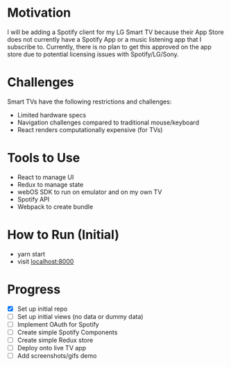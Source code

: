 # Motivation
I will be adding a Spotify client for my LG Smart TV because their App Store does not currently have a Spotify App or a music listening app that I subscribe to. Currently, there is no plan to get this approved on the app store due to potential licensing issues with Spotify/LG/Sony.

# Challenges
Smart TVs have the following restrictions and challenges:
- Limited hardware specs
- Navigation challenges compared to traditional mouse/keyboard
- React renders computationally expensive (for TVs)

# Tools to Use
- React to manage UI
- Redux to manage state
- webOS SDK to run on emulator and on my own TV
- Spotify API
- Webpack to create bundle

# How to Run (Initial)
- yarn start
- visit [localhost:8000](localhost:8000)

# Progress
- [x] Set up initial repo
- [ ] Set up initial views (no data or dummy data)
- [ ] Implement OAuth for Spotify
- [ ] Create simple Spotify Components
- [ ] Create simple Redux store
- [ ] Deploy onto live TV app
- [ ] Add screenshots/gifs demo
